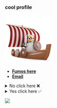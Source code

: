 <h3>cool profile</h3>

<a href="https://hyduez.github.io/Hyduez"><img src="assets/Penguin473.jpg" alt="penguin"></a>

- <a href="https://dsc.gg/fumos"><b>Fumos here</b></a>
- <a href="mailto:hyduez@pm.me"><b>Email</b></a>

<details>
    <summary>No click here ❌</summary>
     <a href="https://github.com/hyduez"><img src="assets/rickroll-roll.gif" alt="github stats" width="200px"></a>
</details>

<details>
    <summary>Yes click here ✅</summary>
     <a href="https://github.com/hyduez"><img src="https://github-readme-stats.vercel.app/api?username=hyduez&show_icons=true&theme=dark" alt="github stats" width="400px"></a>
     <a href="https://github.com/hyduez"><img src="https://github-readme-stats.vercel.app/api/top-langs/?username=hyduez&layout=compact&theme=dark" alt="github stats" width="390px"></a>
</details>

<a href="https://github.com/goku"><img src="https://komarev.com/ghpvc/?username=hyduez"></a>
